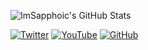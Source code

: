 ![ImSapphoic's GitHub Stats](https://github-readme-stats.vercel.app/api?username=ImSapphoic&count_private=true&show_icons=true&include_all_commits=true&theme=tokyonight)

[![Twitter](https://img.shields.io/twitter/follow/ImSapphoic?color=1DA1F2&label=Followers&logo=x&style=for-the-badge)](https://twitter.com/ImSapphoic)
[![YouTube](https://img.shields.io/youtube/channel/subscribers/UCKZ2uOgINNv4PwzFYCwOSZQ?label=Subscribers&style=for-the-badge&logo=youtube&color=red)](https://www.youtube.com/@ImSapphoic?sub_confirmation=1)
[![GitHub](https://img.shields.io/github/followers/imsapphoic?logo=github&style=for-the-badge&labelColor=gray)](https://github.com/imsapphoic?tab=followers)

<!--
**ImSapphoic/ImSapphoic** is a ✨ _special_ ✨ repository because its `README.md` (this file) appears on your GitHub profile.

Here are some ideas to get you started:

- 🔭 I’m currently working on ...
- 🌱 I’m currently learning ...
- 👯 I’m looking to collaborate on ...
- 🤔 I’m looking for help with ...
- 💬 Ask me about ...
- 📫 How to reach me: ...
- 😄 Pronouns: ...
- ⚡ Fun fact: ...
-->
